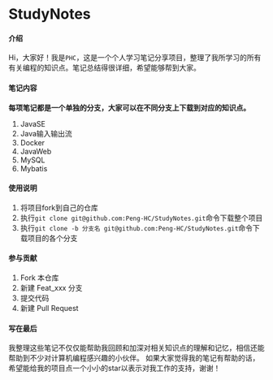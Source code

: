 # StudyNotes

#### 介绍
Hi，大家好！我是`PHC`，这是一个个人学习笔记分享项目，整理了我所学习的所有有关编程的知识点。笔记总结得很详细，希望能够帮到大家。

#### 笔记内容

**每项笔记都是一个单独的分支，大家可以在不同分支上下载到对应的知识点。**

1. JavaSE
1. Java输入输出流
1. Docker
1. JavaWeb
2. MySQL
2. Mybatis

#### 使用说明

1.  将项目fork到自己的仓库
2.  执行`git clone git@github.com:Peng-HC/StudyNotes.git`命令下载整个项目
3.  执行`git clone -b 分支名 git@github.com:Peng-HC/StudyNotes.git`命令下载项目的各个分支

#### 参与贡献

1.  Fork 本仓库
2.  新建 Feat_xxx 分支
3.  提交代码
4.  新建 Pull Request


#### 写在最后

我整理这些笔记不仅仅能帮助我回顾和加深对相关知识点的理解和记忆，相信还能帮助到不少对计算机编程感兴趣的小伙伴。
如果大家觉得我的笔记有帮助的话，希望能给我的项目点一个小小的star以表示对我工作的支持，谢谢！